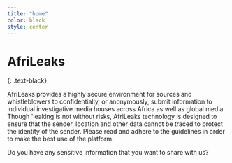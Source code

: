 ```yaml
---
title: "home"
color: black
style: center
---
```



# AfriLeaks
{: .text-black}


AfriLeaks provides a highly secure environment for sources and whistleblowers to confidentially, or anonymously, submit information to individual investigative media houses across Africa as well as global media. Though 'leaking'is not without risks, AfriLeaks technology is designed to ensure that the sender, location and other data cannot be traced to protect the identity of the sender. Please read and adhere to the guidelines in order to make the best use of the platform.

Do you have any sensitive information that you want to share with us?

<span class="fa-stack subtlecircle" style="font-size:100px; background:rgb(192,192,192,1.0)">
<a href="https://secure.afrileaks.org/#/">
  <i class="fa fa-circle fa-stack-2x text-white"></i>
  <i class="fa fa-upload fa-stack-1x text-black"></i>
</a>
</span>